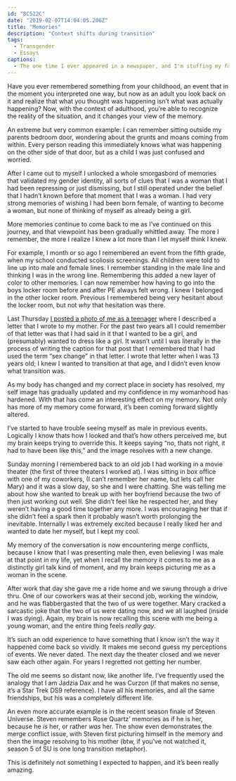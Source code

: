 ```yaml
---
id: "8C522C"
date: "2019-02-07T14:04:05.206Z"
title: "Memories"
description: "Context shifts during transition"
tags:
  - Transgender
  - Essays
captions:
  - The one time I ever appeared in a newspaper, and I'm stuffing my face with a burrito.
---
```


Have you ever remembered something from your childhood, an event that in the moment you interpreted one way, but now as an adult you look back on it and realize that what you thought was happening isn’t what was actually happening? Now, with the context of adulthood, you’re able to recognize the reality of the situation, and it changes your view of the memory.

An extreme but very common example: I can remember sitting outside my parents bedroom door, wondering about the grunts and moans coming from within. Every person reading this immediately knows what was happening on the other side of that door, but as a child I was just confused and worried.

After I came out to myself I unlocked a whole smorgasbord of memories that validated my gender identity, all sorts of clues that I was a woman that I had been repressing or just dismissing, but I still operated under the belief that I hadn’t known before that moment that I was a woman. I had very strong memories of wishing I had been born female, of wanting to become a woman, but none of thinking of myself as already being a girl.

More memories continue to come back to me as I’ve continued on this journey, and that viewpoint has been gradually whittled away. The more I remember, the more I realize I knew a lot more than I let myself think I knew.

For example, I month or so ago I remembered an event from the fifth grade, when my school conducted scoliosis screenings. All children were told to line up into male and female lines. I remember standing in the male line and thinking I was in the wrong line. Remembering this added a new layer of color to other memories. I can now remember how having to go into the boys locker room before and after PE always felt wrong. I knew I belonged in the other locker room. Previous I remembered being very hesitant about the locker room, but not _why_ that hesitation was there.

Last Thursday [I posted a photo of me as a teenager](/p/FBD34D/through-the-window/) where I described a letter that I wrote to my mother. For the past two years all I could remember of that letter was that I had said in it that I wanted to be a girl, and (presumably) wanted to dress like a girl. It wasn’t until I was literally in the process of writing the caption for that post that I remembered that I had used the term “sex change” in that letter. I wrote that letter when I was 13 years old; I knew I wanted to transition at that age, and I didn’t even know what transition was.

As my body has changed and my correct place in society has resolved, my self image has gradually updated and my confidence in my womanhood has hardened. With that has come an interesting effect on my memory. Not only has more of my memory come forward, it’s been coming forward slightly altered.

I’ve started to have trouble seeing myself as male in previous events. Logically I know thats how I looked and that’s how others perceived me, but my brain keeps trying to override this. It keeps saying “no, thats not right, it had to have been like this,” and the image resolves with a new change.

Sunday morning I remembered back to an old job I had working in a movie theater (the first of three theaters I worked at). I was sitting in box office with one of my coworkers, (I can’t remember her name, but lets call her Mary) and it was a slow day, so she and I were chatting. She was telling me about how she wanted to break up with her boyfriend because the two of then just working out well. She didn’t feel like he respected her, and they weren’t having a good time together any more. I was encouraging her that if she didn’t feel a spark then it probably wasn’t worth prolonging the inevitable. Internally I was extremely excited because I really liked her and wanted to date her myself, but I kept my cool.

My memory of the conversation is now encountering merge conflicts, because I know that I was presenting male then, even believing I was male at that point in my life, yet when I recall the memory it comes to me as a distinctly girl talk kind of moment, and my brain keeps picturing me as a woman in the scene.

After work that day she gave me a ride home and we swung through a drive thru. One of our coworkers was at their second job, working the window, and he was flabbergasted that the two of us were together. Mary cracked a sarcastic joke that the two of us were dating now, and we all laughed (inside I was dying). Again, my brain is now recalling this scene with me being a young woman, and the entire thing feels _really gay_.

It’s such an odd experience to have something that I know isn’t the way it happened come back so vividly. It makes me second guess my perceptions of events.  We never dated. The next day the theater closed and we never saw each other again. For years I regretted not getting her number.

The old me seems so distant now, like another life. I’ve frequently used the analogy that I am Jadzia Dax and he was Curzon (if that makes no sense, it’s a Star Trek DS9 reference). I have all his memories, and all the same friendships, but his was a completely different life.

An even more accurate example is in the recent season finale of Steven Universe. Steven remembers Rose Quartz’ memories as if he is her, because he _is_ her, or rather _was_ her. The show even demonstrates the merge conflict issue, with Steven first picturing himself in the memory and then the image resolving to his mother (btw, if you’ve not watched it, season 5 of SU is one long transition metaphor).

This is definitely not something I expected to happen, and it’s been really amazing.
